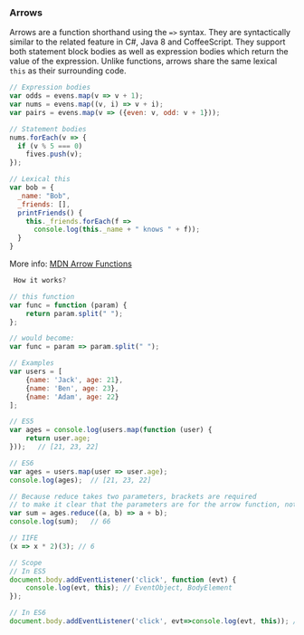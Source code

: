 ### Arrows
Arrows are a function shorthand using the `=>` syntax.  They are syntactically similar to the related feature in C#, Java 8 and CoffeeScript.  They support both statement block bodies as well as expression bodies which return the value of the expression.  Unlike functions, arrows share the same lexical `this` as their surrounding code.

```JavaScript
// Expression bodies
var odds = evens.map(v => v + 1);
var nums = evens.map((v, i) => v + i);
var pairs = evens.map(v => ({even: v, odd: v + 1}));

// Statement bodies
nums.forEach(v => {
  if (v % 5 === 0)
    fives.push(v);
});

// Lexical this  
var bob = {
  _name: "Bob",
  _friends: [],
  printFriends() {
    this._friends.forEach(f =>
      console.log(this._name + " knows " + f));
  }
}
```

More info: [MDN Arrow Functions](https://developer.mozilla.org/en/docs/Web/JavaScript/Reference/Functions/Arrow_functions)
```JavaScript
 How it works?

// this function
var func = function (param) {
    return param.split(" ");
};

// would become:
var func = param => param.split(" ");

// Examples
var users = [
    {name: 'Jack', age: 21},
    {name: 'Ben', age: 23},
    {name: 'Adam', age: 22}
];

// ES5
var ages = console.log(users.map(function (user) {
    return user.age;
}));   // [21, 23, 22]

// ES6
var ages = users.map(user => user.age);
console.log(ages);  // [21, 23, 22]

// Because reduce takes two parameters, brackets are required
// to make it clear that the parameters are for the arrow function, not for the reduce call.
var sum = ages.reduce((a, b) => a + b);
console.log(sum);   // 66

// IIFE
(x => x * 2)(3); // 6

// Scope
// In ES5
document.body.addEventListener('click', function (evt) {
    console.log(evt, this); // EventObject, BodyElement
});

// In ES6
document.body.addEventListener('click', evt=>console.log(evt, this)); // EventObject, BodyElement
```
